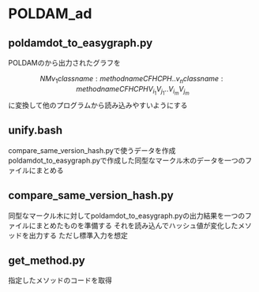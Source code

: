 # POLDAM_ad

## poldamdot_to_easygraph.py

POLDAMのから出力されたグラフを

$$
N M
v_1 classname:methodname CFH CPH
.
.
v_n classname:methodname CFH CPH
V_i_1 V_j_1
.
.
V_i_m V_j_m
$$
に変換して他のプログラムから読み込みやすいようにする

## unify.bash

compare_same_version_hash.pyで使うデータを作成
poldamdot_to_easygraph.pyで作成した同型なマークル木のデータを一つのファイルにまとめる

## compare_same_version_hash.py

同型なマークル木に対してpoldamdot_to_easygraph.pyの出力結果を一つのファイルにまとめたものを準備する
それを読み込んでハッシュ値が変化したメソッドを出力する
ただし標準入力を想定

## get_method.py

指定したメソッドのコードを取得
